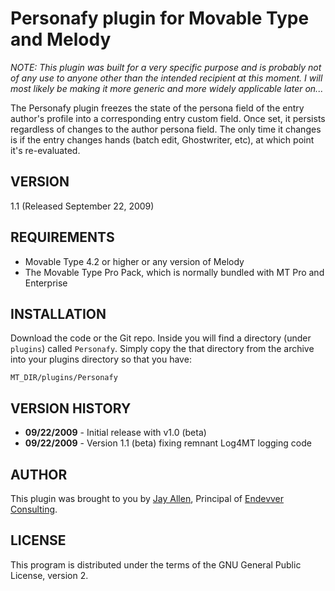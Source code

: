 # Personafy plugin for Movable Type and Melody #

_NOTE: This plugin was built for a very specific purpose and is probably not of any use to anyone other than the intended recipient at this moment.  I will most likely be making it more generic and more widely applicable later on..._

The Personafy plugin freezes the state of the persona field of the entry author's profile into a corresponding entry custom field.  Once set, it persists regardless of changes to the author persona field.  The only time it changes is if the entry changes hands (batch edit, Ghostwriter, etc), at which point it's re-evaluated.

## VERSION ##

1.1 (Released September 22, 2009)

## REQUIREMENTS ##

* Movable Type 4.2 or higher or any version of Melody
* The Movable Type Pro Pack, which is normally bundled with MT Pro and Enterprise

## INSTALLATION ##

Download the code or the Git repo. Inside you will find a directory (under `plugins`) called `Personafy`. Simply copy the that directory from the archive into your plugins directory so that you have:

    MT_DIR/plugins/Personafy

## VERSION HISTORY ##

* **09/22/2009** - Initial release with v1.0 (beta)
* **09/22/2009** - Version 1.1 (beta) fixing remnant Log4MT logging code

## AUTHOR ##

This plugin was brought to you by [Jay Allen][], Principal of [Endevver Consulting][].

## LICENSE ##

This program is distributed under the terms of the GNU General Public License, version 2.

[Movable Type]: http://movabletype.org
[Melody]: http://openmelody.org
[Jay Allen]: http://jayallen.org
[Endevver Consulting]: http://endevver.com
